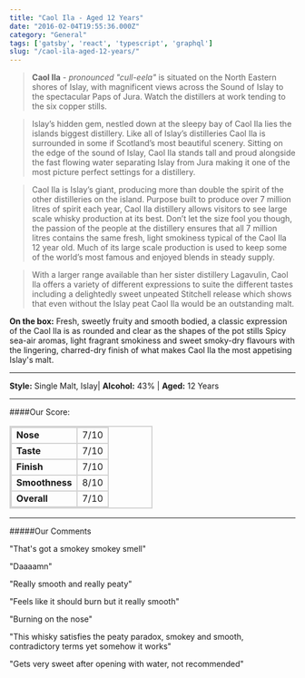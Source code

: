 ```yaml
---
title: "Caol Ila - Aged 12 Years"
date: "2016-02-04T19:55:36.000Z"
category: "General"
tags: ['gatsby', 'react', 'typescript', 'graphql']
slug: "/caol-ila-aged-12-years/"
---
```

>**Caol Ila** - *pronounced "cull-eela"* is situated on the North Eastern shores of Islay, with magnificent views across the Sound of Islay to the spectacular Paps of Jura. Watch the distillers at work tending to the six copper stills.

>Islay’s hidden gem, nestled down at the sleepy bay of Caol Ila lies the islands biggest distillery. Like all of Islay’s distilleries Caol Ila is surrounded in some if Scotland’s most beautiful scenery. Sitting on the edge of the sound of Islay, Caol Ila stands tall and proud alongside the fast flowing water separating Islay from Jura making it one of the most picture perfect settings for a distillery.

>Caol Ila is Islay’s giant, producing more than double the spirit of the other distilleries on the island. Purpose built to produce over 7 million litres of spirit each year, Caol Ila distillery allows visitors to see large scale whisky production at its best. Don’t let the size fool you though, the passion of the people at the distillery ensures that all 7 million litres contains the same fresh, light smokiness typical of the Caol Ila 12 year old. Much of its large scale production is used to keep some of the world’s most famous and enjoyed blends in steady supply.

>With a larger range available than her sister distillery Lagavulin, Caol Ila offers a variety of different expressions to suite the different tastes including a delightedly sweet unpeated Stitchell release which shows that even without the Islay peat Caol Ila would be an outstanding malt.

**On the box:** 
Fresh, sweetly fruity and smooth bodied, a classic expression of the Caol Ila is as rounded and clear as the shapes of the pot stills Spicy sea-air aromas, light fragrant smokiness and sweet smoky-dry flavours with the lingering, charred-dry finish of what makes Caol Ila the most appetising Islay's malt.

---

**Style:** Single Malt, Islay| **Alcohol:** 43% | **Aged:** 12 Years

---

####Our Score:


<style>
.grey {
    font-weight: bold;
}
td {
    border: 2px solid lightgrey;
}

table {
    width: 50%;
    border: 2px solid lightgrey;

}
</style>
<table class="score-table">
<tr>
<td class="grey">Nose</td><td>7/10</td>
</tr>
<tr>
<td class="grey">Taste</td><td>7/10</td>
</tr>
<tr>
<td class="grey">Finish</td><td>7/10</td>
</tr>
<tr>
<td class="grey">Smoothness</td><td>8/10</td>
</tr>
<tr>
<td class="grey">Overall</td><td>7/10</td>
</tr>
</table>

---
#####Our Comments

"That's got a smokey smokey smell"

"Daaaamn"

"Really smooth and really peaty"

"Feels like it should burn but it really smooth"

"Burning on the nose"

"This whisky satisfies the peaty paradox, smokey and smooth, contradictory terms yet somehow it works"

"Gets very sweet after opening with water, not recommended"
    